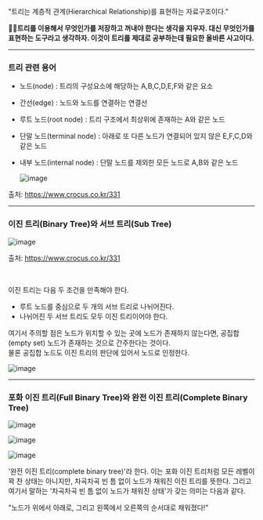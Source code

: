 
"트리는 계층적 관계(Hierarchical Relationship)를 표현하는 자료구조이다."

**🎈🎈트리를 이용해서 무엇인가를 저장하고 꺼내야 한다는 생각을 지우자. 대신 무엇인가를 표현하는 도구라고 생각하자.
      이것이 트리를 제대로 공부하는데 필요한 올바른 사고이다.**

---

### 트리 관련 용어

* 노드(node) : 트리의 구성요소에 해당하는 A,B,C,D,E,F와 같은 요소

* 간선(edge) : 노드와 노드를 연결하는 연결선

* 루트 노드(root node) : 트리 구조에서 최상위에 존재하는 A와 같은 노드

* 단말 노드(terminal node) : 아래로 또 다른 노드가 연결되어 있지 않은 E,F,C,D와 같은 노드

* 내부 노드(internal node) : 단말 노드를 제외한 모든 노드로 A,B와 같은 노드

  ![image](https://github.com/SunFlower2819/Today-I-learned/assets/130738283/0133d41b-19f9-4301-9c54-e9cfe1344374)

 출처: https://www.crocus.co.kr/331
 
---

### 이진 트리(Binary Tree)와 서브 트리(Sub Tree)

![image](https://github.com/SunFlower2819/Today-I-learned/assets/130738283/7363b0b9-0abb-4a9e-bfaa-a52c4898cc4a)

출처: https://www.crocus.co.kr/331

<br>

이진 트리는 다음 두 조건을 만족해야 한다.
* 루트 노드를 중심으로 두 개의 서브 트리로 나뉘어진다.
* 나뉘어진 두 서브 트리도 모두 이진 트리이어야 한다.

여기서 주의할 점은 노드가 위치할 수 있는 곳에 노드가 존재하지 않는다면, 공집합(empty set) 노드가 존재하는 것으로 간주한다는 것이다.<br>
물론 공집합 노드도 이진 트리의 판단에 있어서 노드로 인정한다.

![image](https://github.com/SunFlower2819/Today-I-learned/assets/130738283/02426a84-b7c8-4f5d-aaa4-436560d14408 "이것도 이진 트리")

---

### 포화 이진 트리(Full Binary Tree)와 완전 이진 트리(Complete Binary Tree)

![image](https://github.com/SunFlower2819/Today-I-learned/assets/130738283/471590e7-6c29-489d-a122-77897bf65865)

![image](https://github.com/SunFlower2819/Today-I-learned/assets/130738283/615bd00a-cc49-4e29-825d-a4803844c951)

![image](https://github.com/SunFlower2819/Today-I-learned/assets/130738283/e6251969-a095-4e40-af2e-0ef42b4de518)

'완전 이진 트리(complete binary tree)'라 한다. 이는 포화 이진 트리처럼 모든 레벨이 꽉 찬 상태는 아니지만, 차곡차곡 빈 틈 없이 노드가 채워진 이진 트리를 뜻한다. 그리고 여기서 말하는 '차곡차곡 빈 틈 없이 노드가 채워진 상태'가 갖는 의미는 다음과 같다.

"노드가 위에서 아래로, 그리고 왼쪽에서 오른쪽의 순서대로 채워졌다!"
